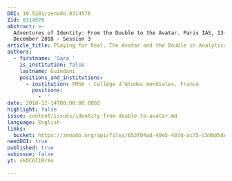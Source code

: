 ```yaml
---
DOI: 10.5281/zenodo.8314576
Zid: 8314576
abstract: >-
  Adventures of Identity: From the Double to the Avatar. Paris IAS, 13-14
  December 2018 - Session 3
article_title: Playing for Real. The Avatar and the Double in Analytical Psychodrama
authors:
  - firstname: 'Sara '
    is_institution: false
    lastname: Guindani
    positions_and_institutions:
      - institution: FMSH - Collège d’études mondiales, France
        positions:
          - ''
date: 2018-12-14T08:00:00.000Z
highlight: false
issue: content/issues/identity-from-double-to-avatar.md
language: English
links:
  bucket: https://zenodo.org/api/files/653f04ad-40e5-487d-ac75-c59b05de6950
needDOI: true
published: true
subissue: false
yt: vkOC6I1BrXo

---
```











<Youtube yt="vkOC6I1BrXo" caption="Playing for Real. The Avatar and the Double in Analytical Psychodrama"></Youtube>